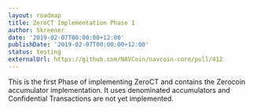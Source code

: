 ```yaml
---
layout: roadmap
title: ZeroCT Implementation Phase 1
author: Skreener
date: '2019-02-07T00:00:00+12:00'
publishDate: '2019-02-07T00:00:00+12:00'
status: testing
externalUrl: https://github.com/NAVCoin/navcoin-core/pull/412
---
```


This is the first Phase of implementing ZeroCT and contains the Zerocoin accumulator implementation. It uses denominated accumulators and Confidential Transactions are not yet implemented.
